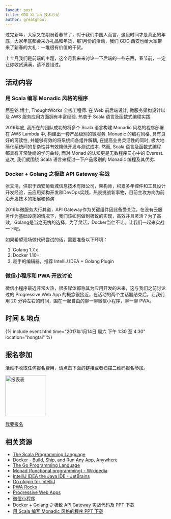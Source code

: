 ```yaml
---
layout: post
title: GDG Xi'an 技术沙龙
author: greatghoul
---
```


过完新年，大家又在期盼着春节了，对于我们中国人而言，这段时间才是真正的年底，大家年底都会采办礼品和年货，那1月份的活动，我们 GDG 西安也给大家带来了新春的大礼：一堆很有价值的干货。

上个月我们是前端的主题，这个月我来来讨论一下后端的一些东西，春节前，一定让你收货满满，请不要错过。

## 活动内容

### 用 Scala 编写 Monadic 风格的程序

<span class="small text-info">屈鉴铭 博士, ThoughtWorks 全栈工程师. 在 Web 前后端设计, 微服务架构设计以及 AWS 服务应用方面拥有丰富经验. 热衷于 Scala 语言及函数式编程实践.</span>

2016年底, 我所在的团队成功的将多个 Scala 语言构建 Monadic 风格的程序部署在 AWS Lambda 中, 构建出一套产品级别的微服务. Monadic 的编程风格, 具有良好的可读性, 并能够有效的将系统间各组件解耦, 在提高业务灵活性的同时, 极大地简化系统间的复杂性并有效降低开发与测试成本. 然而, Scala 语言及函数式编程都具有非常陡峭的学习曲线, 而对 Monad 的认知更是无数程序员心中的 Everest. 这次, 我们就围绕 Scala 语言来探讨一下产品级别的 Monadic 编程及其优劣.

### Docker + Golang 之极致 API Gateway 实战

<span class="small text-info">张文清，供职于西安葡萄城信息技术有限公司，架构师，积累多年控件和工具设计开发经验，云应用架构开发和DevOps实践，热衷挑战新事物，目前主攻方向为前沿开发技术的拓展和预演</span>

2016年微服务大行其道，API Gateway作为关键组件因此备受关注。在没有云服务作为基础设施的情况下，我们该如何做到极致的实现，高效并且灵活？为了高效，Golang是当之无愧的选择，为了灵活，Docker当仁不让。让我们一起来实战一下吧。

如果希望现场做代码尝试的话，需要准备以下环境：

1. Golang 1.7.x
2. Docker 1.10+
3. 趁手的编辑器，推荐 IntelliJ IDEA + Golang Plugin

### 微信小程序和 PWA 开放讨论

微信小程序最近非常火热，很多媒体都称其为应用开发的未来，这与我们之前讨论过的 Progressive Web App 的概念很接近，在活动的两个主话题结束后，让我们用 20 分钟左右的时间，围在一起自由的聊一聊微信小程序，聊一聊 PWA。

## 时间 & 地点

{% include event.html
           time="2017年1月14日 周六 下午 1:30 至 4:30"
           location="hongtai" %}

## 报名参加

活动不收取任何报名费用，请点击下面的链接或者扫描二维码报名参加。

<div class="text-center">
  <img src="http://greatghoul.b0.upaiyun.com/1701/o2PehPot1x89.png" alt="报表表" width="128" />

  <p>
    <a href="https://jinshuju.net/f/qmLew3" class="btn btn-success">我要报名</a>  
  </p>
</div>

## 相关资源

- [The Scala Programming Language](https://www.scala-lang.org/)
- [Docker - Build, Ship, and Run Any App, Anywhere](https://www.docker.com/)
- [The Go Programming Language](https://golang.org/)
- [Monad (functional programming) - Wikipedia](http://t.cn/RMZAlbu)
- [IntelliJ IDEA the Java IDE - JetBrains](https://www.jetbrains.com/idea/)
- [Go plugin for IntelliJ](https://github.com/go-lang-plugin-org/go-lang-idea-plugin)
- [PWA Rocks](http://pwa.rocks/)
- [Progressive Web Apps](https://developers.google.com/web/progressive-web-apps/)
- [微信小程序](https://mp.weixin.qq.com/debug/wxadoc/introduction/index.html)
- [Docker + Golang 之极致 API Gateway 实战代码及 PPT 下载](https://github.com/winkingzhang/gogate)
- [用 Scala 编写 Monadic 风格的程序 PPT 下载](https://github.com/SanCoder-Q/monadic)
